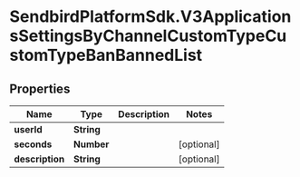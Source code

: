 # SendbirdPlatformSdk.V3ApplicationsSettingsByChannelCustomTypeCustomTypeBanBannedList

## Properties

Name | Type | Description | Notes
------------ | ------------- | ------------- | -------------
**userId** | **String** |  | 
**seconds** | **Number** |  | [optional] 
**description** | **String** |  | [optional] 


